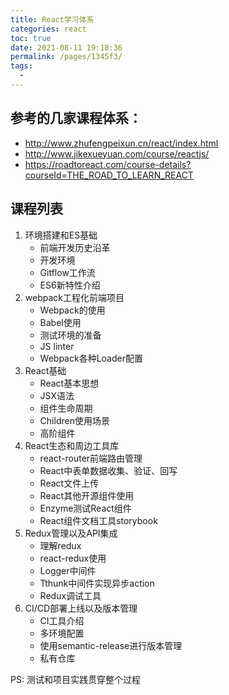 ```yaml
---
title: React学习体系
categories: react
toc: true
date: 2021-08-11 19:18:36
permalink: /pages/1345f3/
tags: 
  - 
---
```


## 参考的几家课程体系：

- http://www.zhufengpeixun.cn/react/index.html 
- http://www.jikexueyuan.com/course/reactjs/
- https://roadtoreact.com/course-details?courseId=THE_ROAD_TO_LEARN_REACT

## 课程列表

  1. 环境搭建和ES基础
      - 前端开发历史沿革
      - 开发环境
      - Gitflow工作流
      - ES6新特性介绍
  2. webpack工程化前端项目
      - Webpack的使用
      - Babel使用
      - 测试环境的准备
      - JS linter
      - Webpack各种Loader配置
  3. React基础
      - React基本思想
      - JSX语法
      - 组件生命周期
      - Children使用场景
      - 高阶组件
  4. React生态和周边工具库
      - react-router前端路由管理
      - React中表单数据收集、验证、回写
      - React文件上传
      - React其他开源组件使用
      - Enzyme测试React组件
      - React组件文档工具storybook
  5. Redux管理以及API集成
      - 理解redux
      - react-redux使用
      - Logger中间件
      - Tthunk中间件实现异步action
      - Redux调试工具
  6. CI/CD部署上线以及版本管理
      - CI工具介绍
      - 多环境配置
      - 使用semantic-release进行版本管理
      - 私有仓库

PS: 测试和项目实践贯穿整个过程